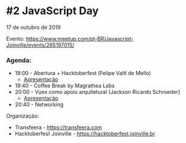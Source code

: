 # #2 JavaScript Day

17 de outubro de 2019

Evento: https://www.meetup.com/pt-BR/Javascript-Joinville/events/265197015/

### Agenda:
- 19:00 - Abertura + Hacktoberfest (Felipe Valtl de Mello)
  - [Apresentação]()
- 19:40 - Coffee Break by Magrathea Labs
- 20:00 - Vuex como apoio arquitetural (Jackson Ricardo Schroeder)
  - [Apresentação]()
- 20:40 - Networking

Organização:
- Transfeera - https://transfeera.com
- Hacktoberfest Joinville - https://hacktoberfest.joinville.br
